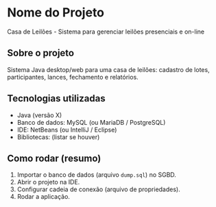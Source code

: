 # Nome do Projeto
Casa de Leilões - Sistema para gerenciar leilões presenciais e on-line

## Sobre o projeto
Sistema Java desktop/web para uma casa de leilões: cadastro de lotes, participantes, lances, fechamento e relatórios.

## Tecnologias utilizadas
- Java (versão X)
- Banco de dados: MySQL (ou MariaDB / PostgreSQL)
- IDE: NetBeans (ou IntelliJ / Eclipse)
- Bibliotecas: (listar se houver)

## Como rodar (resumo)
1. Importar o banco de dados (arquivo `dump.sql`) no SGBD.
2. Abrir o projeto na IDE.
3. Configurar cadeia de conexão (arquivo de propriedades).
4. Rodar a aplicação.

